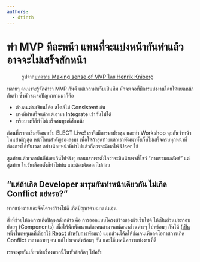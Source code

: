 ```yaml
---
authors:
  - dtinth
---
```


# ทำ MVP ทีละหน้า แทนที่จะแบ่งหน้ากันทำแล้วอาจจะไม่เสร็จสักหน้า

<author-list></author-list>

<figure>
  <a href="https://blog.crisp.se/2016/01/25/henrikkniberg/making-sense-of-mvp">
    <img alt="" src="./mvp.png" />
  </a>
  <figcaption>
    รูปจาก<a href="https://blog.crisp.se/2016/01/25/henrikkniberg/making-sense-of-mvp">บทความ Making sense of MVP โดย Henrik Kniberg</a>
  </figcaption>
</figure>

หลายๆ คนน่าจะรู้จักคำว่า MVP กันดี
แต่เวลาทำเว็บเป็นทีม มักจะเจอที่มีการแบ่งงานโดยให้แยกหน้ากันทำ
ซึ่งมักจะเจอปัญหาตามมาก็คือ

- ต่างคนต่างเขียนโค้ด สไตล์ไม่ Consistent กัน
- บางทีทำเสร็จแล้วแต่เอามา Integrate เข้ากันไม่ได้
- หรือบางทีก็ทำไม่เสร็จสมบูรณ์สักหน้า

ก่อนที่เราจะเริ่มพัฒนาเว็บ ELECT Live!
เราจึงมีการมาประชุม และทำ Workshop คุยกันว่าหน้าไหนสำคัญสุด หน้าไหนสำคัญรองลงมา
เพื่อให้ถ้าสุดท้ายแล้วเราพัฒนาทั้งเว็บไม่เสร็จครบทุกหน้าที่ต้องการได้ทันเวลา อย่างน้อยหน้าที่ทำไปแล้วก็ควรจะดีพอให้ User ใช้

สุดท้ายแล้วเวลามันก็น้อยเกินไปจริงๆ
ตอนแรกเราตั้งใจว่าจะมีหน้าเพจที่โชว์ “ภาพรวมผลลัพธ์” แต่สุดท้าย ในวันเลือกตั้งก็ทำไม่ทัน และต้องตัดออกไปก่อน

## “แต่ถ้าเกิด Developer มารุมกันทำหน้าเดียวกัน ไม่เกิด Conflict แย่หรอ?”

หากแบ่งงานและจัดโครงสร้างไม่ดี เกิดปัญหาตามมาแน่นอน

สิ่งที่ช่วยให้ลดการเกิดปัญหาดังกล่าว คือ
การออกแบบโครงสร้างของตัวเว็บไซต์ ให้เป็นส่วนประกอบย่อยๆ (Components) เพื่อให้นักพัฒนาแต่ละคนสามารถพัฒนาส่วนต่างๆ ไปพร้อมๆ กันได้ ([เป็นหนึ่งในเหตุผลที่เลือกใช้ React สำหรับการพัฒนา](https://reactjs.org/docs/thinking-in-react.html))
แยกส่วนโค้ดให้ชัดเจนเพื่อลดโอกาสการเกิด Conflict เวลาหลายๆ คน แก้โปรเจกต์พร้อมๆ กัน
และใช้เทคนิคการแบ่งงานที่ดี

เราจะคุยกันเกี่ยวกับเรื่องพวกนี้ในหัวข้อถัดๆ ไปครับ

